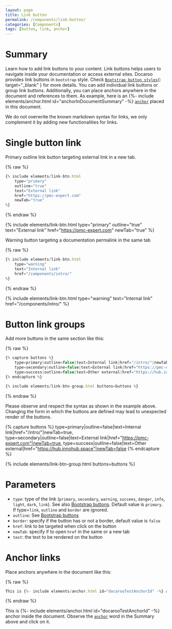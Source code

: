 ```yaml
---
layout: page
title: Link button
permalink: /components/link-button/
categories: [Components]
tags: [button, link, anchor]
---
```


# Summary
Learn how to add link buttons to your content. Link buttons helps users to navigate inside your documentation or access external sites.
Docaroo provides link buttons in `bootstrap` style. Check [`Bootstrap button styles`](https://getbootstrap.com/docs/5.3/components/buttons/){: target="_blank" } for more details. You can add individual link buttons or group link buttons. Additionally, you can place anchors anywhere in the document and references to them. As example, here is an {%- include elements/anchor.html id="anchorInDocumentSummary" -%} [`anchor`](#docarooTestAnchorId) placed in this document.

We do not overwrite the known markdown syntax for links, we only complement it by adding new functionalities for links.

# Single button link
Primary outline link button targeting external link in a new tab.

{% raw %}
```javascript
{% include elements/link-btn.html 
    type="primary" 
    outline="true" 
    text="External link" 
    href="https://pmc-expert.com" 
    newTab="true" 
%}
```
{% endraw %}

{% include elements/link-btn.html type="primary" outline="true" text="External link" href="https://pmc-expert.com" newTab="true" %}

Warning button targeting a documentation permalink in the same tab

{% raw %}
```javascript
{% include elements/link-btn.html 
    type="warning" 
    text="Internal link" 
    href="/components/intro/" 
%}
```
{% endraw %}

{% include elements/link-btn.html type="warning" text="Internal link" href="/components/intro/" %}

# Button link groups
Add more buttons in the same section like this:

{% raw %}
```javascript
{% capture buttons %}
    type=primary|outline=false|text=Internal link|href="/intro/"|newTab=true,
    type=secondary|outline=false|text=External link|href="https://pmc-expert.com"|newTab=true,
    type=success|outline=false|text=Other external|href="https://hub.innohub.space"|newTab=false
{% endcapture %}

{% include elements/link-btn-group.html buttons=buttons %}
```
{% endraw %}

Please observe and respect the syntax as shown in the example above. Changing the form in which the buttons are defined may lead to unexpected render of the buttons.

{% capture buttons %}
    type=primary|outline=false|text=Internal link|href="/intro/"|newTab=true,
    type=secondary|outline=false|text=External link|href="https://pmc-expert.com"|newTab=true,
    type=success|outline=false|text=Other external|href="https://hub.innohub.space"|newTab=false
{% endcapture %}

{% include elements/link-btn-group.html buttons=buttons %}

# Parameters
- `type`: type of the link (`primary`, `secondary`, `warning`, `succees`, `danger`, `info`, `light`, `dark`, `link`). See also [Bootstrap buttons](https://getbootstrap.com/docs/5.3/components/buttons/). Default value is `primary`. If type=`link`, `outline` and `border` are ignored.
- `outline`: See [Bootstrap buttons](https://getbootstrap.com/docs/5.3/components/buttons/)
- `border`: specify if the button has or not a border, default value is `false`
- `href`: link to be targeted when click on the button
- `newTab`: specify if to open `href` in the same or a new tab
- `text`: the text to be rendered on the button

# Anchor links
Place anchors anywhere in the document like this:

{% raw %}
```javascript
This is {%- include elements/anchor.html id="docarooTestAnchorId" -%} anchor inside the document.
```
{% endraw %}

This is {%- include elements/anchor.html id="docarooTestAnchorId" -%} anchor inside the document. Observe the [`anchor`](#anchorInDocumentSummary) word in the Summary above and click on it.
